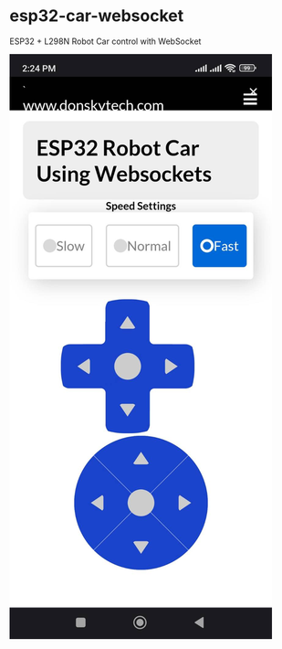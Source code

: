 # esp32-car-websocket
ESP32 + L298N Robot Car control with WebSocket

![ESP32 Robot Car](images/esp32-car-websocket.jpg)